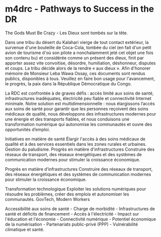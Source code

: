 # m4drc - Pathways to Success in the DR
The Gods Must Be Crazy - Les Dieux sont tombés sur la tête.

Dans une tribu du désert du Kalahari vierge de tout contact extérieur, la survenue d'une bouteille de Coca-Cola, tombée du ciel (en fait d'un petit avion de tourisme d'où son pilote a nonchalamment jeté cet objet une fois son contenu bu) et considérée comme un présent des dieux, finit par apporter assez vite convoitise, désordre, humiliation, déshonneur, disputes et coups. La tribu décide alors de la rendre « aux dieux ».
Afin d'honorer mémoire de Monsieur Leba Wawa Ossay, ces documents sont rendus publics, disponibles à tous. Veuillez en faire bon usage pour l'avancement, le progrès, la paix dans la République Démocratique du Congo.

La RDC est confrontée à de graves défis : accès limité aux soins de santé, infrastructures inadéquates, électricité peu fiable et connectivité Internet minimale.
Notre solution est multidimensionnelle : nous élargissons l’accès aux soins de santé pour garantir que les personnes reçoivent des soins médicaux de qualité, nous développons des infrastructures modernes pour une énergie et des transports fiables, et nous conduisons une transformation numérique qui autonomise les communautés et ouvre des opportunités d’emploi.

Initiatives en matière de santé
Élargir l'accès à des soins médicaux de qualité et à des services essentiels dans les zones rurales et urbaines. Gestion du paludisme. Progrès en matière d'infrastructures
Construire des réseaux de transport, des réseaux énergétiques et des systèmes de communication modernes pour stimuler la croissance économique.

Progrès en matière d’infrastructures
Construire des réseaux de transport, des réseaux énergétiques et des systèmes de communication modernes pour stimuler la croissance économique.

Transformation technologique
Exploiter les solutions numériques pour résoudre les problèmes, créer des emplois et autonomiser les communautés. GovTech, Modern Workers

Accessibilité aux soins de santé - Charge de morbidité - Infrastructures de santé et déficits de financement - Accès à l'électricité - Impact sur l'éducation et l'économie - Connectivité numérique - Potentiel économique de la numérisation - Partenariats public-privé (PPP) - Vulnérabilité climatique et santé.

